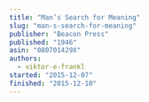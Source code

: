 ```yaml
---
title: "Man’s Search for Meaning"
slug: "man-s-search-for-meaning"
publisher: "Beacon Press"
published: "1946"
asin: "080701429X"
authors:
  - viktor-e-frankl
started: "2015-12-07"
finished: "2015-12-10"
---
```

